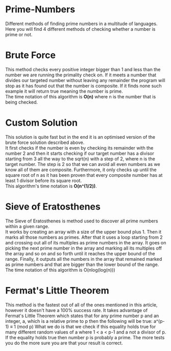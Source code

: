 # Prime-Numbers
Different methods of finding prime numbers in a multitude of languages.
<br>
Here you will find 4 different methods of checking whether a number is prime or not.

# Brute Force
This method checks every positive integer bigger than 1 and less than the number we are running the primality check on. If it meets a number that divides our targeted number without leaving any remainder the program will stop as it has found out that the number is composite. If it finds none such example it will return true meaning the number is prime.
<br>
The time notation of this algorithm is <b>O(n)</b> where n is the number that is being checked.

# Custom Solution
This solution is quite fast but in the end it is an optimised version of the brute force solution described above.
<br>
It first checks if the number is even by checking its remainder with the number 2 and then it starts checking if our target number has a divisor starting from 3 all the way to the sqrt(n) with a step of 2, where n is the target number. The step is 2 so that we can avoid all even numbers as we know all of them are composite. Furthermore, it only checks up until the square root of n as it has been proven that every composite number has at least 1 divisor before its square root.
<br>
This algorithm's time notation is <b>O(n^(1/2))</b>.

# Sieve of Eratosthenes
The Sieve of Eratosthenes is method used to discover all prime numbers within a given range.
<br>
It works by creating an array with a size of the upper bound plus 1. Then it marks all those numbers as primes. After that it uses a loop starting from 2 and crossing out all of its multiples as prime numbers in the array. It goes on picking the next prime number in the array and marking all its multiples off the array and so on and so forth until it reaches the upper bound of the range. Finally, it outputs all the numbers in the array that remained marked as prime numbers and that are bigger than the lower bound of the range.
<br>
The time notation of this algorithm is O(nlog(log(n)))

# Fermat's Little Theorem
This method is the fastest out of all of the ones mentioned in this article, however it doesn't have a 100% success rate. It takes advantage of Fermat's Little Theorem which states that for any prime number p and an integer, a, which is a relative prime to p then the following will be true:
a^(p-1) ≡ 1 (mod p)
What we do is that we check if this equality holds true for many different random values of a where 1 < a < p-1 and a not a divisor of p. If the equality holds true then number p is probably a prime. The more tests you do the more sure you are that your result is correct.
